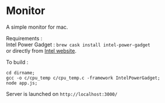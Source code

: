 # Monitor

A simple monitor for mac.

Requirements :  
Intel Power Gadget : ```brew cask install intel-power-gadget```  
or directly from [Intel website](https://software.intel.com/en-us/articles/intel-power-gadget-20).

To build :

```
cd dirname;
gcc -o c/cpu_temp c/cpu_temp.c -framework IntelPowerGadget;
node app.js;
```

Server is launched on ```http://localhost:3000/```